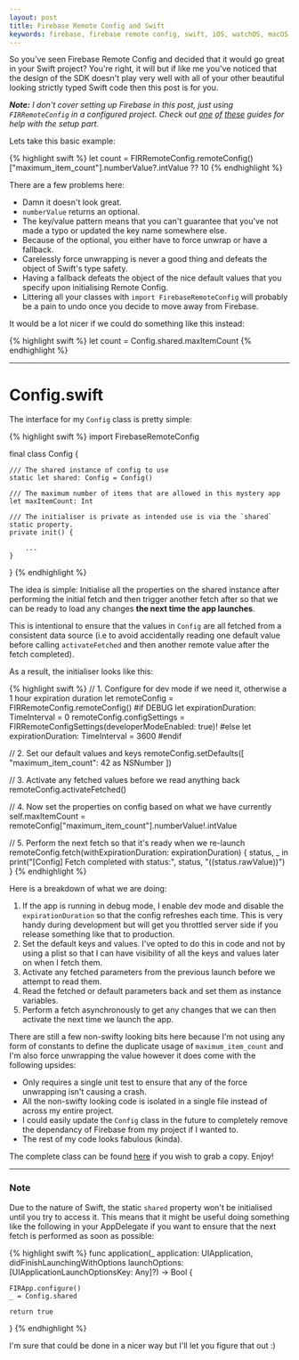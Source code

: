 ```yaml
---
layout: post
title: Firebase Remote Config and Swift
keywords: firebase, firebase remote config, swift, iOS, watchOS, macOS, tvOS
---
```


So you've seen Firebase Remote Config and decided that it would go great in your Swift project? You're right, it will but if like me you've noticed that the design of the SDK doesn't play very well with all of your other beautiful looking strictly typed Swift code then this post is for you.

_**Note:** I don't cover setting up Firebase in this post, just using `FIRRemoteConfig` in a configured project. Check out [one][1] [of][2] [these][3] guides for help with the setup part._

Lets take this basic example:

{% highlight swift %}
let count = FIRRemoteConfig.remoteConfig()["maximum_item_count"].numberValue?.intValue ?? 10
{% endhighlight %}

There are a few problems here:

* Damn it doesn't look great.
* `numberValue` returns an optional.
* The key/value pattern means that you can't guarantee that you've not made a typo or updated the key name somewhere else.
* Because of the optional, you either have to force unwrap or have a fallback.
* Carelessly force unwrapping is never a good thing and defeats the object of Swift's type safety.
* Having a fallback defeats the object of the nice default values that you specify upon initialising Remote Config.
* Littering all your classes with `import FirebaseRemoteConfig` will probably be a pain to undo once you decide to move away from Firebase.

It would be a lot nicer if we could do something like this instead:

{% highlight swift %}
let count = Config.shared.maxItemCount
{% endhighlight %}

------

# Config.swift

The interface for my `Config` class is pretty simple:

{% highlight swift %}
import FirebaseRemoteConfig

final class Config {

    /// The shared instance of config to use
    static let shared: Config = Config()

    /// The maximum number of items that are allowed in this mystery app
    let maxItemCount: Int

    /// The initialiser is private as intended use is via the `shared` static property.
    private init() {

        ...
    }
}
{% endhighlight %}

The idea is simple: Initialise all the properties on the shared instance after performing the initial fetch and then trigger another fetch after so that we can be ready to load any changes **the next time the app launches**.  

This is intentional to ensure that the values in `Config` are all fetched from a consistent data source (i.e to avoid accidentally reading one default value before calling `activateFetched` and then another remote value after the fetch completed).

As a result, the initialiser looks like this:


{% highlight swift %}
// 1. Configure for dev mode if we need it, otherwise a 1 hour expiration duration
let remoteConfig = FIRRemoteConfig.remoteConfig()
#if DEBUG
    let expirationDuration: TimeInterval = 0
    remoteConfig.configSettings = FIRRemoteConfigSettings(developerModeEnabled: true)!
#else
    let expirationDuration: TimeInterval = 3600
#endif

// 2. Set our default values and keys
remoteConfig.setDefaults([
    "maximum_item_count": 42 as NSNumber
])

// 3. Activate any fetched values before we read anything back
remoteConfig.activateFetched()

// 4. Now set the properties on config based on what we have currently
self.maxItemCount = remoteConfig["maximum_item_count"].numberValue!.intValue

// 5. Perform the next fetch so that it's ready when we re-launch
remoteConfig.fetch(withExpirationDuration: expirationDuration) { status, _ in
    print("[Config] Fetch completed with status:", status, "(\(status.rawValue))")
}
{% endhighlight %}

Here is a breakdown of what we are doing:

1. If the app is running in debug mode, I enable dev mode and disable the `expirationDuration` so that the config refreshes each time. This is very handy during development but will get you throttled server side if you release something like that to production.
2. Set the default keys and values. I've opted to do this in code and not by using a plist so that I can have visibility of all the keys and values later on when I fetch them.
3. Activate any fetched parameters from the previous launch before we attempt to read them.
4. Read the fetched or default parameters back and set them as instance variables.
5. Perform a fetch asynchronously to get any changes that we can then activate the next time we launch the app.

There are still a few non-swifty looking bits here because I'm not using any form of constants to define the duplicate usage of `maximum_item_count` and I'm also force unwrapping the value however it does come with the following upsides:

* Only requires a single unit test to ensure that any of the force unwrapping isn't causing a crash.
* All the non-swifty looking code is isolated in a single file instead of across my entire project.
* I could easily update the `Config` class in the future to completely remove the dependancy of Firebase from my project if I wanted to.
* The rest of my code looks fabulous (kinda).

The complete class can be found [here][4] if you wish to grab a copy. Enjoy!

------

### Note

Due to the nature of Swift, the static `shared` property won't be initialised until you try to access it. This means that it might be useful doing something like the following in your AppDelegate if you want to ensure that the next fetch is performed as soon as possible:

{% highlight swift %}
func application(_ application: UIApplication, didFinishLaunchingWithOptions launchOptions: [UIApplicationLaunchOptionsKey: Any]?) -> Bool {

    FIRApp.configure()
    _ = Config.shared

    return true
}
{% endhighlight %}

I'm sure that could be done in a nicer way but I'll let you figure that out :)



[1]: https://www.raywenderlich.com/143712/firebase-remote-config-tutorial-for-ios
[2]: https://firebase.google.com/docs/remote-config/use-config-ios
[3]: https://www.youtube.com/watch?v=zdVc8aZZT-I
[4]: https://gist.github.com/liamnichols/4f1122cef22d3ddafc8d0b87f034914c
